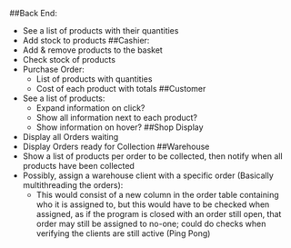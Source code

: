 ##Back End:
- See a list of products with their quantities
- Add stock to products
##Cashier:
- Add & remove products to the basket
- Check stock of products
- Purchase Order:
    - List of products with quantities
    - Cost of each product with totals
##Customer
- See a list of products:
    - Expand information on click?
    - Show all information next to each product?
    - Show information on hover?
##Shop Display
- Display all Orders waiting 
- Display Orders ready for Collection
##Warehouse
- Show a list of products per order to be collected, then notify when all products have been collected
- Possibly, assign a warehouse client with a specific order (Basically multithreading the orders):
    - This would consist of a new column in the order table containing who it is assigned to, but 
    this would have to be checked when assigned, as if the program is closed with an order still open, 
    that order may still be assigned to no-one; could do checks when verifying the clients are still active (Ping Pong)